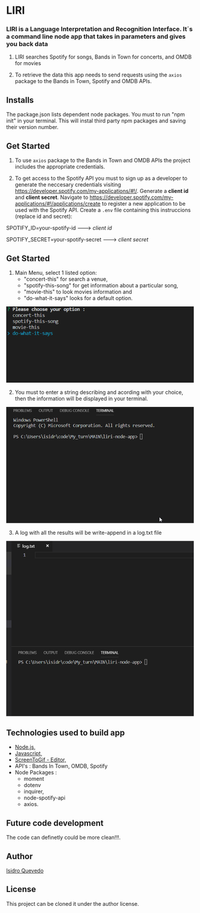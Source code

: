 # LIRI
### LIRI is a Language Interpretation and Recognition Interface. It´s a command line node app that takes in parameters and gives you back data


1. LIRI searches Spotify for songs, Bands in Town for concerts, and OMDB for movies
   
2. To retrieve the data  this app needs to send requests using the `axios` package to the Bands in Town, Spotify and OMDB APIs.
   

## Installs

The package.json lists dependent node packages. You must to run "npm init" in your terminal. This will instal third party npm packages and saving their version number.

## Get Started

1. To use `axios` package to the Bands in Town and OMDB APIs the project includes the appropriate credentials.
   
2. To get access to the Spotify API you must to sign up as a developer to generate the neccesary credentials visiting <https://developer.spotify.com/my-applications/#!/>. Generate a **client id** and **client secret**. 
   Navigate to <https://developer.spotify.com/my-applications/#!/applications/create> to register a new application to be used with the Spotify API.
   Create a `.env` file containing this instruccions (replace id and secret):

SPOTIFY_ID=your-spotify-id          ---> _client id_

SPOTIFY_SECRET=your-spotify-secret  ---> _client secret_

## Get Started

1. Main Menu, select 1 listed option:
   - "concert-this" for search a venue,
   - "spotify-this-song" for get information about a particular song,
   - "movie-this" to look movies information and
   - "do-what-it-says" looks for a default option.

![](Main_liri_menu.gif)
   
2. You must to enter a string describing and acording with your choice,
   then the information will be displayed in your terminal.

![](Venue_demo.gif)
      
3. A log with all the results will be write-append in a log.txt file

![](Write_log_demo.gif)

## Technologies used to build app

   - [Node.js,](https://nodejs.org/en/)
   - [Javascript,](https://www.w3schools.com/js/default.asp)
   - [ScreenToGif - Editor,](https://www.screentogif.com/)
   - API's : Bands In Town, OMDB, Spotify
   - Node Packages :
     - moment
     - dotenv
     - inquirer,
     - node-spotify-api
     - axios.

## Future code development

The code can definetly could be more clean!!!.

## Author

[Isidro Quevedo](https://iquevedom.github.io/My_Bio/)

## License

This project can be cloned it under the author license.
